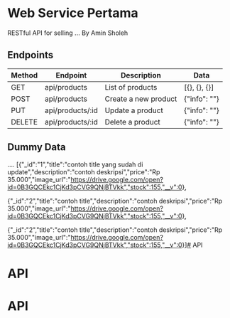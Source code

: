 # Web Service Pertama

RESTful API for selling ...
By Amin Sholeh

## Endpoints

| Method	| Endpoint 			| Description 				| Data 					|
|-----------|-------------------|---------------------------|-----------------------|
| GET 		| api/products 		| List of products 			| [{}, {}, {}]			|
| POST 		| api/products		| Create a new product 		| {"info": ""} 			|
| PUT 		| api/products/:id 	| Update a product 			| {"info": ""} 			|
| DELETE 	| api/products/:id 	| Delete a product 			| {"info": ""}			|


## Dummy Data


....
[{"_id":"1","title":"contoh title yang sudah di update","description":"contoh deskripsi","price":"Rp 35.000","image_url":"https://drive.google.com/open?id=0B3GQCEkc1CjKd3pCVG9QNjBTVkk","stock":155,"__v":0},


{"_id":"2","title":"contoh title","description":"contoh deskripsi","price":"Rp 35.000","image_url":"https://drive.google.com/open?id=0B3GQCEkc1CjKd3pCVG9QNjBTVkk","stock":155,"__v":0},



{"_id":"2","title":"contoh title","description":"contoh deskripsi","price":"Rp 35.000","image_url":"https://drive.google.com/open?id=0B3GQCEkc1CjKd3pCVG9QNjBTVkk","stock":155,"__v":0}]# API
# API
# API
